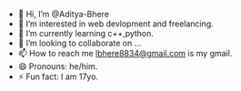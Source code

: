 - 👋 Hi, I’m @Aditya-Bhere
- 👀 I’m interested in web  devlopment and freelancing.
- 🌱 I’m currently learning c++,python.
- 💞️ I’m looking to collaborate on ...
- 📫 How to reach me lbhere8834@gmail.com is my gmail.
- 😄 Pronouns: he/him.
- ⚡ Fun fact: I am 17yo.

<!---
Aditya-Bhere/Aditya-Bhere is a ✨ special ✨ repository because its `README.md` (this file) appears on your GitHub profile.
You can click the Preview link to take a look at your changes.
--->
